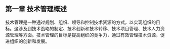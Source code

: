 ## 第一章 技术管理概述

技术管理是一种通过规划、组织、领导和控制技术资源的方式，以实现组织的目标。这涉及到技术战略的制定、技术创新和技术转移、技术项目管理、技术人力资源管理等方面。技术管理的目标是提高组织的竞争力，通过有效管理技术资源，促进组织的创新和发展。

